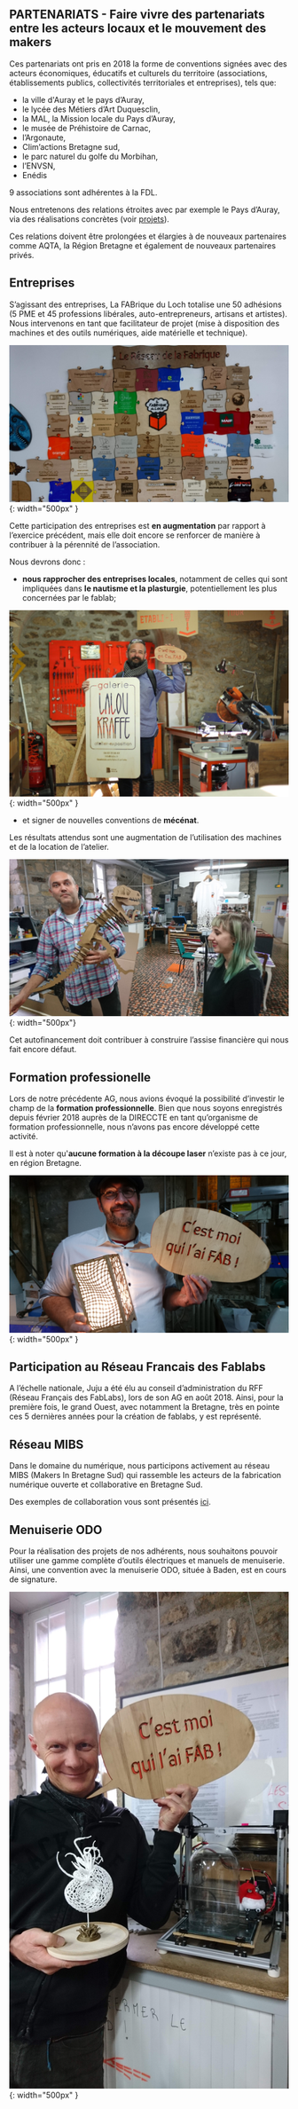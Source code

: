 ## PARTENARIATS - Faire vivre des partenariats entre les acteurs locaux et le mouvement des makers

Ces partenariats ont pris en 2018 la forme de conventions signées avec des acteurs économiques, éducatifs et culturels du territoire (associations, établissements publics, collectivités territoriales et entreprises), tels que:
- la ville d'Auray et le pays d’Auray,
- le lycée des Métiers d’Art Duquesclin,
- la MAL, la Mission locale du Pays d’Auray,
- le musée de Préhistoire de Carnac,
- l’Argonaute,
- Clim’actions Bretagne sud,
- le parc naturel du golfe du Morbihan,
- l’ENVSN,
- Enédis

9 associations sont adhérentes à la FDL.

Nous entretenons des relations étroites avec par exemple le Pays d’Auray, via des réalisations concrètes (voir [projets](axe-1-projets)).

Ces relations doivent être prolongées et élargies à de nouveaux partenaires comme AQTA, la Région Bretagne et également de nouveaux partenaires privés.

## Entreprises
S’agissant des entreprises, La FABrique du Loch totalise une 50 adhésions (5 PME et 45 professions libérales, auto-entrepreneurs, artisans et artistes). Nous intervenons en tant que facilitateur de projet (mise à disposition des machines et des outils numériques, aide matérielle et technique).

![Partenaires](../images/partenaires.JPG){: width="500px" }

Cette participation des entreprises est **en augmentation** par rapport à l’exercice précédent, mais elle doit encore se renforcer de manière à contribuer à la pérennité de l’association.

Nous devrons donc :
- **nous rapprocher des entreprises locales**, notamment de celles qui sont impliquées dans **le nautisme et la plasturgie**, potentiellement les plus concernées par le fablab;

![cmoifab](../images/RIlalou.jpg){: width="500px" }

- et signer de nouvelles conventions de **mécénat**.

Les résultats attendus sont une augmentation de l’utilisation des machines et de la location de l’atelier.

![cmoifab](../images/RIDynosoe.JPG){: width="500px"}

Cet autofinancement doit contribuer à construire l’assise financière qui nous fait encore défaut.

## Formation professionelle
Lors de notre précédente AG, nous avions évoqué la possibilité d’investir le champ de la **formation professionnelle**. Bien que nous soyons enregistrés depuis février 2018 auprès de la DIRECCTE en tant qu’organisme de formation professionnelle, nous n’avons pas encore développé cette activité.

Il est à noter qu'**aucune formation à la découpe laser** n’existe pas à ce jour, en région Bretagne.

![cmoifab](../images/PI8.JPG){: width="500px" }

## Participation au Réseau Francais des Fablabs
A l’échelle nationale, Juju a été élu au conseil d’administration du RFF (Réseau Français des FabLabs), lors de son AG en août 2018. Ainsi, pour la première fois, le grand Ouest, avec notamment la Bretagne, très en pointe ces 5 dernières années pour la création de fablabs, y est représenté.

## Réseau MIBS
Dans le domaine du numérique, nous participons activement au réseau MIBS (Makers In Bretagne Sud) qui rassemble les acteurs de la fabrication numérique ouverte et collaborative en Bretagne Sud.

Des exemples de collaboration vous sont présentés [ici](axe-5-numerique).

## Menuiserie ODO
Pour la réalisation des projets de nos adhérents, nous souhaitons pouvoir utiliser une gamme complète d’outils électriques et manuels de menuiserie. Ainsi, une convention avec la menuiserie ODO, située à Baden, est en cours de signature.

![cmoiquilaifab](../images/PI4.JPG){: width="500px" }
